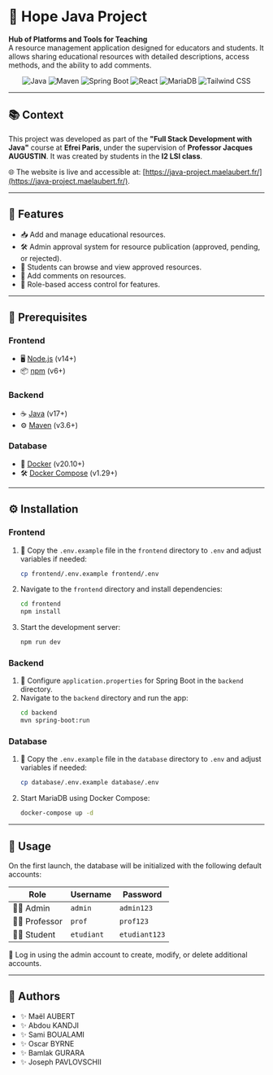 # 🌟 Hope Java Project  

**Hub of Platforms and Tools for Teaching**  
A resource management application designed for educators and students. It allows sharing educational resources with detailed descriptions, access methods, and the ability to add comments.  

<p align="center">
  <img src="https://img.shields.io/badge/Java-ED8B00?style=for-the-badge&logo=java&logoColor=white" alt="Java">
  <img src="https://img.shields.io/badge/Maven-C71A36?style=for-the-badge&logo=apachemaven&logoColor=white" alt="Maven">
  <img src="https://img.shields.io/badge/Spring_Boot-6DB33F?style=for-the-badge&logo=springboot&logoColor=white" alt="Spring Boot">
  <img src="https://img.shields.io/badge/React-61DAFB?style=for-the-badge&logo=react&logoColor=white" alt="React">
  <img src="https://img.shields.io/badge/MariaDB-003545?style=for-the-badge&logo=mariadb&logoColor=white" alt="MariaDB">
  <img src="https://img.shields.io/badge/TailwindCSS-06B6D4?style=for-the-badge&logo=tailwindcss&logoColor=white" alt="Tailwind CSS">
</p>

---

## 📚 Context  

This project was developed as part of the **"Full Stack Development with Java"** course at **Efrei Paris**, under the supervision of **Professor Jacques AUGUSTIN**. It was created by students in the **I2 LSI class**.  

🌐 The website is live and accessible at: [https://java-project.maelaubert.fr/](https://java-project.maelaubert.fr/).  

---

## 🚀 Features  
- 📥 Add and manage educational resources.  
- 🛠️ Admin approval system for resource publication (approved, pending, or rejected).  
- 🔎 Students can browse and view approved resources.  
- 💬 Add comments on resources.  
- 🔐 Role-based access control for features.  

---

## 🔧 Prerequisites  

### Frontend  
- 🖥️ [Node.js](https://nodejs.org/) (v14+)  
- 📦 [npm](https://www.npmjs.com/) (v6+)  

### Backend  
- ☕ [Java](https://www.oracle.com/java/technologies/javase-downloads.html) (v17+)  
- ⚙️ [Maven](https://maven.apache.org/) (v3.6+)  

### Database  
- 🐳 [Docker](https://www.docker.com/) (v20.10+)  
- 🛠️ [Docker Compose](https://docs.docker.com/compose/) (v1.29+)  

---

## ⚙️ Installation  

### Frontend  
1. 📄 Copy the `.env.example` file in the `frontend` directory to `.env` and adjust variables if needed:  
   ```sh
   cp frontend/.env.example frontend/.env
   ```  
2. Navigate to the `frontend` directory and install dependencies:  
   ```sh
   cd frontend
   npm install
   ```  
3. Start the development server:  
   ```sh
   npm run dev
   ```  

### Backend  
1. 📄 Configure `application.properties` for Spring Boot in the `backend` directory.  
2. Navigate to the `backend` directory and run the app:  
   ```sh
   cd backend
   mvn spring-boot:run
   ```  

### Database  
1. 📄 Copy the `.env.example` file in the `database` directory to `.env` and adjust variables if needed:  
   ```sh
   cp database/.env.example database/.env
   ```  
2. Start MariaDB using Docker Compose:  
   ```sh
   docker-compose up -d
   ```  

---

## 📖 Usage  

On the first launch, the database will be initialized with the following default accounts:  

| Role       | Username      | Password     |  
|------------|---------------|--------------|  
| 👨‍💼 Admin      | `admin`       | `admin123`   |  
| 👨‍🏫 Professor  | `prof`        | `prof123`    |  
| 👨‍🎓 Student    | `etudiant`    | `etudiant123`|  

🔑 Log in using the admin account to create, modify, or delete additional accounts.  

---

## 👥 Authors  

- ✨ Maël AUBERT  
- ✨ Abdou KANDJI  
- ✨ Sami BOUALAMI  
- ✨ Oscar BYRNE  
- ✨ Bamlak GURARA  
- ✨ Joseph PAVLOVSCHII  
